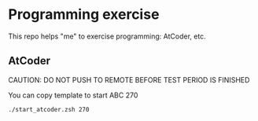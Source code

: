 # Programming exercise

This repo helps "me" to exercise programming: AtCoder, etc.

## AtCoder

CAUTION: DO NOT PUSH TO REMOTE BEFORE TEST PERIOD IS FINISHED

You can copy template to start ABC 270

```
./start_atcoder.zsh 270
```
